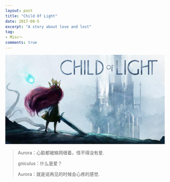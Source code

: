 ```yaml
---
layout: post
title: "Child Of Light"
date: 2017-09-5
excerpt: "A story about love and lost"
tag:
- Misc～
comments: true
---
```


![child of light](https://github.com/Aquilao/Blog/raw/master/assets/img/child_of_light-img/CoL.jpeg)

> Aurora：心脏都被蛛网缠着，怪不得没有爱.
>
> gniculus：什么是爱？
>
> Aurora：就是说再见的时候会心疼的感觉.

